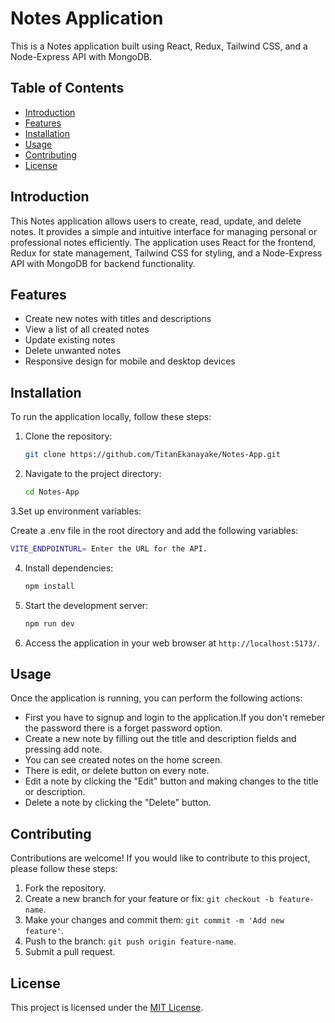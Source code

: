 # Notes Application

This is a Notes application built using React, Redux, Tailwind CSS, and a Node-Express API with MongoDB.

## Table of Contents

- [Introduction](#introduction)
- [Features](#features)
- [Installation](#installation)
- [Usage](#usage)
- [Contributing](#contributing)
- [License](#license)

## Introduction

This Notes application allows users to create, read, update, and delete notes. It provides a simple and intuitive interface for managing personal or professional notes efficiently. The application uses React for the frontend, Redux for state management, Tailwind CSS for styling, and a Node-Express API with MongoDB for backend functionality.

## Features

- Create new notes with titles and descriptions
- View a list of all created notes
- Update existing notes
- Delete unwanted notes
- Responsive design for mobile and desktop devices

## Installation

To run the application locally, follow these steps:

1. Clone the repository:

   ```bash
   git clone https://github.com/TitanEkanayake/Notes-App.git
   ```

2. Navigate to the project directory:

   ```bash
   cd Notes-App
   ```
3.Set up environment variables:

Create a .env file in the root directory and add the following variables:

   ```bash
   VITE_ENDPOINTURL= Enter the URL for the API.
   ```

4. Install dependencies:

   ```bash
   npm install
   ```

5. Start the development server:

   ```bash
   npm run dev
   ```

6. Access the application in your web browser at `http://localhost:5173/`.

## Usage

Once the application is running, you can perform the following actions:

- First you have to signup and login to the application.If you don't remeber the password there is a forget password option.
- Create a new note by filling out the title and description fields and pressing add note.
- You can see created notes on the home screen.
- There is edit, or delete button on every note.
- Edit a note by clicking the "Edit" button and making changes to the title or description.
- Delete a note by clicking the "Delete" button.

## Contributing

Contributions are welcome! If you would like to contribute to this project, please follow these steps:

1. Fork the repository.
2. Create a new branch for your feature or fix: `git checkout -b feature-name`.
3. Make your changes and commit them: `git commit -m 'Add new feature'`.
4. Push to the branch: `git push origin feature-name`.
5. Submit a pull request.

## License

This project is licensed under the [MIT License](LICENSE).
